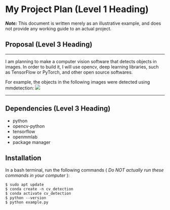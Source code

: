 # My Project Plan (Level 1 Heading)
**_Note:_** This document is written merely as an illustrative example, and does not provide
any working guide to an actual project.

## Proposal (Level 3 Heading)
---
I am planning to make a computer vision software that detects objects in images.
In order to build it, I will use opencv, deep learning libraries, such as TensorFlow
or PyTorch, and other open source softwares.

For example, the objects in the following images were detected using mmdetection:
![](https://user-images.githubusercontent.com/12907710/137271636-56ba1cd2-b110-4812-8221-b4c120320aa9.png)

---
## Dependencies (Level 3 Heading)

- python 
- opencv-python 
- tensorflow 
- openmmlab 
- package manager 

## Installation
In a bash terminal, run the following commands ( _Do NOT actually run these commands in
your computer_ ):

```
$ sudo apt update
$ conda create -n cv_detection
$ conda activate cv_detection
$ python --version
$ python example.py
```
